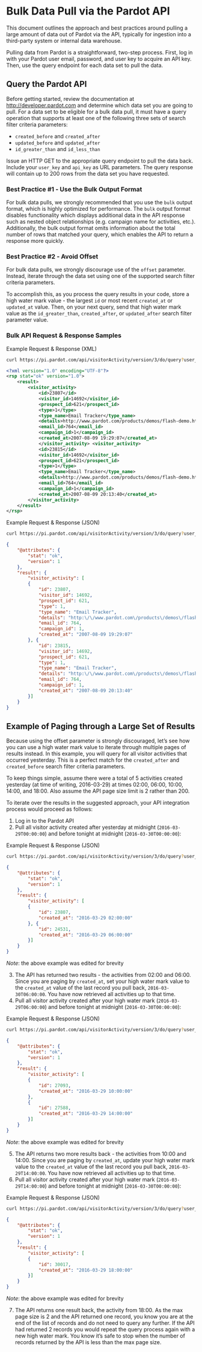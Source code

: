 # Bulk Data Pull via the Pardot API

This document outlines the approach and best practices around pulling a large amount of data out of Pardot via the API, typically for ingestion into a third-party system or internal data warehouse.

Pulling data from Pardot is a straightforward, two-step process. First, log in with your Pardot user email, password, and user key to acquire an API key. Then, use the query endpoint for each data set to pull the data.

## Query the Pardot API

Before getting started, review the documentation at http://developer.pardot.com and determine which data set you are going to pull. For a data set to be eligible for a bulk data pull, it must have a query operation that supports at least one of the following three sets of search filter criteria parameters:

* `created_before` and `created_after`
* `updated_before` and `updated_after`
* `id_greater_than` and `id_less_than`

Issue an HTTP GET to the appropriate query endpoint to pull the data back. Include your `user_key` and `api_key` as URL parameters. The query response will contain up to 200 rows from the data set you have requested.

### Best Practice #1 ‐ Use the Bulk Output Format

For bulk data pulls, we strongly recommended that you use the `bulk` output format, which is highly optimized for performance. The `bulk` output format disables functionality which displays additional data in the API response such as nested object relationships (e.g. campaign name for activities, etc.). Additionally, the bulk output format omits information about the total number of rows that matched your query, which enables the API to return a response more quickly.

### Best Practice #2 ‐ Avoid Offset

For bulk data pulls, we strongly discourage use of the `offset` parameter. Instead, iterate through the data set using one of the supported search filter criteria parameters.

To accomplish this, as you process the query results in your code, store a high water mark value - the largest `id` or most recent `created_at` or `updated_at` value. Then, on your next query, send that high water mark value as the `id_greater_than`, `created_after`, or `updated_after` search filter parameter value.

### Bulk API Request & Response Samples

Example Request & Response (XML)

```bash
curl https://pi.pardot.com/api/visitorActivity/version/3/do/query?user_key=1234567890abcdef1234567890abcdef&api_key=fedcba0987654321fedcba0987654321&output=bulk
```

```xml
<?xml version="1.0" encoding="UTF-8"?>
<rsp stat="ok" version="1.0">
	<result>
		<visitor_activity>
			<id>23807</id>
			<visitor_id>14692</visitor_id>
			<prospect_id>621</prospect_id>
			<type>1</type>
			<type_name>Email Tracker</type_name>
			<details>http://www.pardot.com/products/demos/flash-demo.html</details>
			<email_id>764</email_id>
			<campaign_id>1</campaign_id>
			<created_at>2007-08-09 19:29:07</created_at>
			</visitor_activity> <visitor_activity>
			<id>23815</id>
			<visitor_id>14692</visitor_id>
			<prospect_id>621</prospect_id>
			<type>1</type>
			<type_name>Email Tracker</type_name>
			<details>http://www.pardot.com/products/demos/flash-demo.html</details>
			<email_id>764</email_id>
			<campaign_id>1</campaign_id>
			<created_at>2007-08-09 20:13:40</created_at>
		</visitor_activity>
	</result>
</rsp>
```

Example Request & Response (JSON)

```bash
curl https://pi.pardot.com/api/visitorActivity/version/3/do/query?user_key=1234567890abcdef1234567890abcdef&api_key=fedcba0987654321fedcba0987654321&output=bulk&format=json
```

```json
{
	"@attributes": {
		"stat": "ok",
		"version": 1
	},
	"result": {
		"visitor_activity": [
		{
			"id": 23807,
			"visitor_id": 14692,
			"prospect_id": 621,
			"type": 1,
			"type_name": "Email Tracker",
			"details": "http:\/\/www.pardot.com\/products\/demos\/flash-demo.html",
			"email_id": 764,
			"campaign_id": 1,
			"created_at": "2007-08-09 19:29:07"
		}, {
			"id": 23815,
			"visitor_id": 14692,
			"prospect_id": 621,
			"type": 1,
			"type_name": "Email Tracker",
			"details": "http:\/\/www.pardot.com\/products\/demos\/flash-demo.html",
			"email_id": 764,
			"campaign_id": 1,
			"created_at": "2007-08-09 20:13:40"
		}]
	}
}
```

## Example of Paging through a Large Set of Results

Because using the offset parameter is strongly discouraged, let’s see how you can use a high water mark value to iterate through multiple pages of results instead. In this example, you will query for all visitor activities that occurred yesterday. This is a perfect match for the `created_after` and `created_before` search filter criteria parameters.

To keep things simple, assume there were a total of 5 activities created yesterday (at time of writing, 2016-03-29) at times 02:00, 06:00, 10:00, 14:00, and 18:00. Also assume the API page size limit is 2 rather than 200.

To iterate over the results in the suggested approach, your API integration process would proceed as follows:
1. Log in to the Pardot API
2. Pull all visitor activity created after yesterday at midnight (`2016-03-29T00:00:00`) and before tonight at midnight (`2016-03-30T00:00:00`):

Example Request & Response (JSON)

```bash
curl https://pi.pardot.com/api/visitorActivity/version/3/do/query?user_key=X&api_key=Y&output=bulk&format=json&created_after=2016-03-29T00:00:00&created_before=2016-03-30T00:00:00&sort_by=created_at&sort_order=ascending
```

```json
{
	"@attributes": {
		"stat": "ok",
		"version": 1
	},
	"result": {
		"visitor_activity": [
		{
			"id": 23807,
			"created_at": "2016-03-29 02:00:00"
		}, {
			"id": 24531,
			"created_at": "2016-03-29 06:00:00"
		}]
	}
}
```
*Note*: the above example was edited for brevity

3. The API has returned two results - the activities from 02:00 and 06:00. Since you are paging by `created_at`, set your high water mark value to the `created_at` value of the last record you pull back, `2016-03-30T06:00:00`. You have now retrieved all activities up to that time.
4. Pull all visitor activity created after your high water mark (`2016-03-29T06:00:00`) and before tonight at midnight (`2016-03-30T00:00:00`):

Example Request & Response (JSON)

```bash
curl https://pi.pardot.com/api/visitorActivity/version/3/do/query?user_key=X&api_key=Y&output=bulk&format=json&created_after=2016-03-29T06:00:00&created_before=2016-03-30T00:00:00&sort_by=created_at&sort_order=ascending
```

```json
{
    "@attributes": {
    	"stat": "ok",
    	"version": 1
	},
	"result": {
		"visitor_activity": [
		{
			"id": 27093,
			"created_at": "2016-03-29 10:00:00"
		},
		{
			"id": 27588,
			"created_at": "2016-03-29 14:00:00"
		}]
	}
}
```
*Note*: the above example was edited for brevity


5. The API returns two more results back - the activities from 10:00 and 14:00. Since you are paging by `created_at`, update your high water mark value to the `created_at` value of the last record you pull back, `2016-03-29T14:00:00`. You have now retrieved all activities up to that time.
6. Pull all visitor activity created after your high water mark (`2016-03-29T14:00:00`) and before tonight at midnight (`2016-03-30T00:00:00`):

Example Request & Response (JSON)

```bash
curl https://pi.pardot.com/api/visitorActivity/version/3/do/query?user_key=X&api_key=Y&output=bulk&format=json&created_after=2016-03-29T14:00:00&created_before=2016-03-30T00:00:00&sort_by=created_at&sort_order=ascending
```

```json
{
	"@attributes": {
		"stat": "ok",
		"version": 1
	},
	"result": {
		"visitor_activity": [
		{
			"id": 30017,
			"created_at": "2016-03-29 18:00:00"
		}]
	}
}
```
*Note*: the above example was edited for brevity

7. The API returns one result back, the activity from 18:00. As the max page size is 2 and the API returned one record, you know you are at the end of the list of records and do not need to query any further. If the API had returned 2 records you would repeat the query process again with a new high water mark. You know it’s safe to stop when the number of records returned by the API is less than the max page size.

